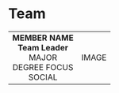# Team

| | |
|:---------------------------------------------------------:|:---------------------------------------------------:|
|**MEMBER NAME**   <br/> **Team Leader** <br/> MAJOR <br/> DEGREE FOCUS <br/> SOCIAL | IMAGE |
